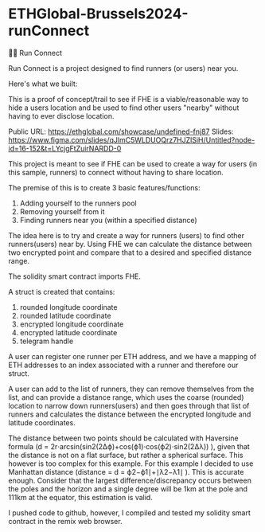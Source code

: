 # ETHGlobal-Brussels2024-runConnect
🏃‍♀️ Run Connect

Run Connect is a project designed to find runners (or users) near you.

Here's what we built:

This is a proof of concept/trail to see if FHE is a viable/reasonable way to hide a users location and be used to find other users "nearby" without having to ever disclose location.

Public URL: https://ethglobal.com/showcase/undefined-fnj87
Slides: https://www.figma.com/slides/qJlmC5WLDUOQrz7HJZlSiH/Untitled?node-id=16-152&t=LYcjgFtZuirNARDD-0

This project is meant to see if FHE can be used to create a way for users (in this sample, runners) to connect without having to share location.

The premise of this is to create 3 basic features/functions:
1) Adding yourself to the runners pool
2) Removing yourself from it
3) Finding runners near you (within a specified distance)

The idea here is to try and create a way for runners (users) to find other runners(users) near by. Using FHE we can calculate the distance between two encrypted point and compare that to a desired and specified distance range.


The solidity smart contract imports FHE.

A struct is created that contains:
1) rounded longitude coordinate
2) rounded latitude coordinate
3) encrypted longitude coordinate
4) encrypted latitude coordinate
5) telegram handle

A user can register one runner per ETH address, and we have a mapping of ETH addresses to an index associated with a runner and therefore our struct.

A user can add to the list of runners, they can remove themselves from the list, and can provide a distance range, which uses the coarse (rounded) location to narrow down runners(users) and then goes through that list of runners and calculates the distance between the encrypted longitude and latitude coordinates.

The distance between two points should be calculated with Haversine formula (d  =  2r⋅arcsin(sin2(2Δϕ​)+cos(ϕ1​)⋅cos(ϕ2​)⋅sin2(2Δλ​)​)      ), given that the distance is not on a flat surface, but rather a spherical surface. This however is too complex for this example. For this example I decided to use Manhattan distance (distance  = d = ϕ2​−ϕ1​∣+∣λ2​−λ1​∣ ). This is accurate enough. Consider that the largest difference/discrepancy occurs between the poles and the horizon and a single degree will be 1km at the pole and 111km at the equator, this estimation is valid.

I pushed code to github, however, I compiled and tested my solidity smart contract in the remix web browser.
